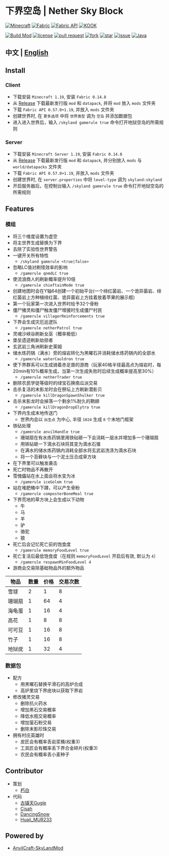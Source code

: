 # 下界空岛 | Nether Sky Block

[![Minecraft](https://img.shields.io/badge/Minecraft-1.19-66ccff)](https://www.minecraft.net/)
[![Fabric](https://img.shields.io/badge/Fabric-0.14.8-fcd217)](https://fabricmc.net/use/installer/)
[![Fabric API](https://img.shields.io/badge/FabricAPI-0.57.0+1.19-b2cf87)](https://modrinth.com/mod/fabric-api)
[![KOOK](https://img.shields.io/badge/KOOK-TtV4v7-c6574b)](https://kook.top/TtV4v7)

[![Build Mod](https://github.com/Nether-Power/Nether-Sky-Block/actions/workflows/build.yml/badge.svg)](https://github.com/Nether-Power/Nether-Sky-Block/actions/workflows/build.yml/badge.svg)
[![license](https://img.shields.io/github/license/Nether-Power/Nether-Sky-Block)](https://github.com/Nether-Power/Nether-Sky-Block/blob/main/LICENSE)
[![pull request](https://img.shields.io/github/issues-pr/Nether-Power/Nether-Sky-Block)](https://github.com/Nether-Power/Nether-Sky-Block/pulls)
[![fork](https://img.shields.io/github/forks/Nether-Power/Nether-Sky-Block)](https://github.com/Nether-Power/Nether-Sky-Block/network/members)
[![star](https://img.shields.io/github/stars/Nether-Power/Nether-Sky-Block)](https://github.com/Nether-Power/Nether-Sky-Block/stargazers)
[![issue](https://img.shields.io/github/issues/Nether-Power/Nether-Sky-Block)](https://github.com/Nether-Power/Nether-Sky-Block/issues)
[![Java](https://img.shields.io/badge/Java-17-yellow)](https://docs.microsoft.com/java/openjdk/download)

## 中文 | [English](README.en.md)

## Install

### Client

* 下载安装 `Minecraft 1.19`, 安装 `Fabric 0.14.8`
* 从 [Release](https://github.com/Nether-Power/Nether-Sky-Block/releases/latest) 下载最新发行版 `mod` 和 `datapack`, 并将 `mod` 放入 `mods` 文件夹
* 下载 `Fabric API 0.57.0+1.19`, 并放入 `mods` 文件夹
* 创建世界时, 在 `更多选项` 中将 `世界类型` 调为 `空岛` 并添加数据包
* 进入进入世界后，输入 `/skyland gamerule true` 命令打开地狱空岛的所需规则

### Server

* 下载安装 `Minecraft Server 1.19`, 安装 `Fabric 0.14.8`
* 从 [Release](https://github.com/Nether-Power/Nether-Sky-Block/releases/latest) 下载最新发行版 `mod` 和 `datapack`, 并分别放入 `mods` 与 `world/datapacks` 文件夹
* 下载 `Fabric API 0.57.0+1.19`, 并放入 `mods` 文件夹
* 创建世界时, 在 `server.properties` 中将 `level-type` 调为 `skyland:skyland`
* 开启服务器后，在控制台输入 `/skyland gamerule true` 命令打开地狱空岛的所需规则

## Features

### 模组

- 将三个维度设置为虚空
- 将主世界生成替换为下界
- 去除了实验性世界警告
- 一键开关所有特性
  - `/skyland gamerule <true|false>`
- 忽略LC值对刷怪效率的影响
  - `/gamerule qnmdLC true`
- 使流浪商人的刷新概率提升10倍
  - `/gamerule chieftainMode true`
- 创建地图时会在Y轴64创建一个初始平台(一个绯红菌岩、一个诡异菌岩、绯红菌岩上方种植绯红菌、诡异菌岩上方挂着放着苹果的展示框)
- 第一个玩家第一次进入世界时给予32个骨粉
- 僵尸猪灵和僵尸触发僵尸增援时生成僵尸村民
  - `/gamerule villagerReinforcements true`
- 下界会生成灾厄巡逻队
  - `/gamerule netherPatrol true`
- 灵魂沙峡谷刷新女巫（概率极低）
- 堡垒遗迹刷新劫掠者
- 玄武岩三角洲刷新史莱姆
- 储水炼药锅（满水）旁的熔岩转化为黑曜石并消耗储水炼药锅内的全部水
  - `/gamerule waterCauldron true`
- 使下界群系可以生成骑着赤足兽的游商（玩家40格半径最高点为熔岩时，每20min有10%概率生成，当第一次生成失败时后续生成概率提高至30%）
  - `/gamerule netherTrader true`
- 删除农民学徒等级时的绿宝石换南瓜派交易
- 击杀复活的末影龙时会在祭坛上方刷新潜影贝
  - `/gamerule killDragonSpawnShulker true`
- 击杀末影龙时会掉落一个剩余1%耐久的鞘翅
  - `/gamerule killDragonDropElytra true`
- 下界内生成末地传送门
  - 世界内会以 `出生点` 为中心, 半径 `1024` 生成 `8` 个末地门框架
- 铁砧处理
  - `/gamerule anvilHandle true`
  - 珊瑚扇在有水炼药锅里用铁砧砸一下会消耗一层水并增加多一个珊瑚扇
  - 用铁砧砸一下滴水石块将其变为滴水石锥
  - 在满水的储水炼药锅内消耗全部水将玄武岩洗涤为滴水石块
  - 将一个苔藓块与一个泥土压合成草方块
- 在下界里可以触发袭击
- 死亡时物品不再散开
- 雪傀儡站在水上面会将水变为冰
  - `/gamerule iceGolem true`
- 站在堆肥桶中下蹲，可以产生骨粉
  - `/gamerule composterBoneMeal true`
- 下界荒地的草方块上会生成以下动物
  - 牛
  - 马
  - 羊
  - 驴
  - 骆驼
  - 狼
- 死亡后会记忆死亡前的饱食度
  - `/gamerule memoryFoodLevel true`
- 死亡复活后最低饱食度（在规则 `memoryFoodLevel` 开启后有效, 默认为 `4`）
  - `/gamerule respawnMinFoodLevel 4`
- 游商会交易除基础物品外的额外物品

| **物品** | **数量** | **价格** | **交易次数** |
|--------|--------|--------|----------|
| 雪球     | 2      | 1      | 8        |
| 珊瑚扇    | 1      | 64     | 4        |
| 海龟蛋    | 1      | 16     | 4        |
| 高花     | 1      | 8      | 8        |
| 可可豆    | 1      | 16     | 8        |
| 竹子     | 1      | 16     | 8        |
| 地狱疣    | 1      | 32     | 4        |

### 数据包

- 配方
  - 用黑曜石替换平滑石的高炉合成
  - 高炉里烧下界疣块以获取下界岩
- 修改猪灵交易
  - 删除抗火药水
  - 增加黑石交易概率
  - 降低水瓶交易概率
  - 增加萤石粉交易
  - 删除末影珍珠交易
- 拥有村庄英雄时
  - 皮匠会有概率丢岩浆桶(权重3)
  - 工具匠会有概率丢下界合金碎片(权重3)
  - 农民会有概率丢小麦种子

## Contributor

* 策划
  * [朽白](https://space.bilibili.com/178682437)
* 代码
  * [古镇天Gugle](https://space.bilibili.com/19822751)
  * [Cjsah](https://space.bilibili.com/19170004)
  * [DancingSnow](https://space.bilibili.com/302121711)
  * [Huaji_MUR233](https://space.bilibili.com/434118309)

## Powered by

* [AnvilCraft-SkyLandMod](https://github.com/Dubhe-Studio/AnvilCraft-SkyLandMod)
